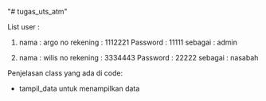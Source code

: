"# tugas_uts_atm" 

List user :
1.  nama         : argo
    no rekening  : 1112221
    Password     : 11111
    sebagai      : admin

2.  nama         : wilis
    no rekening  : 3334443
    Password     : 22222
    sebagai      : nasabah

Penjelasan class yang ada di code:
 - tampil_data
 untuk menampilkan data